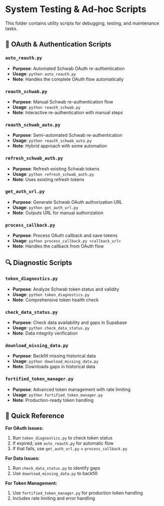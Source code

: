 # System Testing & Ad-hoc Scripts

This folder contains utility scripts for debugging, testing, and maintenance tasks.

## 🔧 OAuth & Authentication Scripts

### `auto_reauth.py`
- **Purpose**: Automated Schwab OAuth re-authentication
- **Usage**: `python auto_reauth.py`
- **Note**: Handles the complete OAuth flow automatically

### `reauth_schwab.py`
- **Purpose**: Manual Schwab re-authentication flow
- **Usage**: `python reauth_schwab.py`
- **Note**: Interactive re-authentication with manual steps

### `reauth_schwab_auto.py`
- **Purpose**: Semi-automated Schwab re-authentication
- **Usage**: `python reauth_schwab_auto.py`
- **Note**: Hybrid approach with some automation

### `refresh_schwab_auth.py`
- **Purpose**: Refresh existing Schwab tokens
- **Usage**: `python refresh_schwab_auth.py`
- **Note**: Uses existing refresh tokens

### `get_auth_url.py`
- **Purpose**: Generate Schwab OAuth authorization URL
- **Usage**: `python get_auth_url.py`
- **Note**: Outputs URL for manual authorization

### `process_callback.py`
- **Purpose**: Process OAuth callback and save tokens
- **Usage**: `python process_callback.py <callback_url>`
- **Note**: Handles the callback from OAuth flow

## 🔍 Diagnostic Scripts

### `token_diagnostics.py`
- **Purpose**: Analyze Schwab token status and validity
- **Usage**: `python token_diagnostics.py`
- **Note**: Comprehensive token health check

### `check_data_status.py`
- **Purpose**: Check data availability and gaps in Supabase
- **Usage**: `python check_data_status.py`
- **Note**: Data integrity verification

### `download_missing_data.py`
- **Purpose**: Backfill missing historical data
- **Usage**: `python download_missing_data.py`
- **Note**: Downloads gaps in historical data

### `fortified_token_manager.py`
- **Purpose**: Advanced token management with rate limiting
- **Usage**: `python fortified_token_manager.py`
- **Note**: Production-ready token handling

## 🚀 Quick Reference

**For OAuth Issues:**
1. Run `token_diagnostics.py` to check token status
2. If expired, use `auto_reauth.py` for automatic flow
3. If that fails, use `get_auth_url.py` + `process_callback.py`

**For Data Issues:**
1. Run `check_data_status.py` to identify gaps
2. Use `download_missing_data.py` to backfill

**For Token Management:**
1. Use `fortified_token_manager.py` for production token handling
2. Includes rate limiting and error handling
